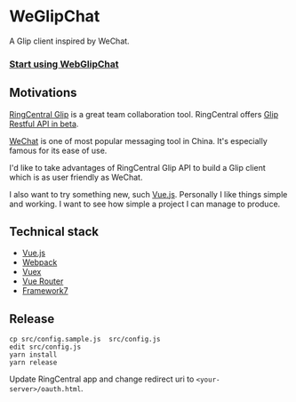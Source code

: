 # WeGlipChat

A Glip client inspired by WeChat.

### [Start using WebGlipChat](https://tylerlong.github.io/wgc/)


## Motivations

[RingCentral Glip](https://glip.com/) is a great team collaboration tool.
RingCentral offers [Glip Restful API in beta](https://developer.ringcentral.com/api-docs/latest/index.html#!#GlipApi.html).

[WeChat](https://en.wikipedia.org/wiki/WeChat) is one of most popular messaging tool in China.
It's especially famous for its ease of use.

I'd like to take advantages of RingCentral Glip API to build a Glip client which is as user friendly as WeChat.

I also want to try something new, such [Vue.js](https://vuejs.org/).
Personally I like things simple and working.
I want to see how simple a project I can manage to produce.


## Technical stack

- [Vue.js](https://vuejs.org/)
- [Webpack](https://webpack.js.org/)
- [Vuex](https://vuex.vuejs.org/)
- [Vue Router](https://router.vuejs.org/)
- [Framework7](http://framework7.io/)


## Release

```
cp src/config.sample.js  src/config.js
edit src/config.js
yarn install
yarn release
```

Update RingCentral app and change redirect uri to `<your-server>/oauth.html`.
